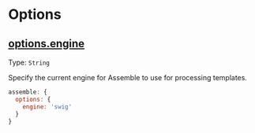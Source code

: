 # Options

## [options.engine](http://assemble.io/docs/options-engine.html)
Type: `String`

Specify the current engine for Assemble to use for processing templates.

```js
assemble: {
  options: {
    engine: 'swig'
  }
}
```